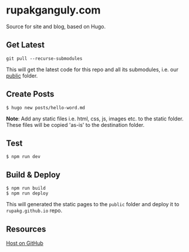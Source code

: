 # rupakganguly.com
Source for site and blog, based on Hugo.

## Get Latest

```
git pull --recurse-submodules
```
This will get the latest code for this repo and all its submodules, i.e. our [public](https://github.com/rupakg/rupakg.github.io) folder.

## Create Posts

```
$ hugo new posts/hello-word.md
```
**Note**: Add any static files i.e. html, css, js, images etc. to the static folder. These files will be copied 'as-is' to the destination folder.

## Test

```
$ npm run dev
```

## Build & Deploy

```
$ npm run build
$ npm run deploy
```
This will generated the static pages to the `public` folder and deploy it to `rupakg.github.io` repo.

## Resources

[Host on GitHub](https://gohugo.io/hosting-and-deployment/hosting-on-github/)